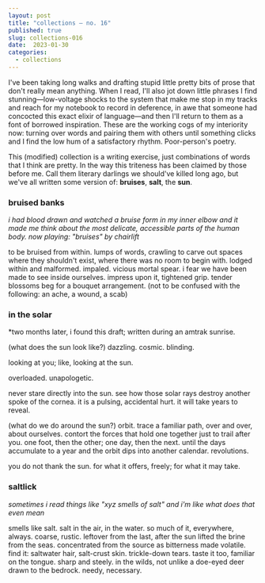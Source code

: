 ```yaml
---
layout: post
title: "collections — no. 16"
published: true
slug: collections-016
date:  2023-01-30
categories:
  - collections
---
```


I've been taking long walks and drafting stupid little pretty bits of prose that don't really mean anything. When I read, I'll also jot down little phrases I find stunning—low-voltage shocks to the system that make me stop in my tracks and reach for my notebook to record in deference, in awe that someone had concocted this exact elixir of language—and then I'll return to them as a font of borrowed inspiration. These are the working cogs of my interiority now: turning over words and pairing them with others until something clicks and I find the low hum of a satisfactory rhythm. Poor-person's poetry.

This (modified) collection is a writing exercise, just combinations of words that I think are pretty. In the way this triteness has been claimed by those before me. Call them literary darlings we should've killed long ago, but we've all written some version of: **bruises**, **salt**, the **sun**. 

<!--more-->

### **bruised** **banks**
*i had blood drawn and watched a bruise form in my inner elbow and it made me think about the most delicate, accessible parts of the human body. now playing: "bruises" by chairlift*

to be bruised from within. lumps of words, crawling to carve out spaces where they shouldn't exist, where there was no room to begin with. lodged within and malformed. impaled. vicious mortal spear. i fear we have been made to see inside ourselves. impress upon it, tightened grip. tender blossoms beg for a bouquet arrangement. (not to be confused with the following: an ache, a wound, a scab)



### in the solar
*two months later, i found this draft; written during an amtrak sunrise.

(what does the sun look like?) dazzling. cosmic. blinding. 

looking at you; like, looking at the sun. 

overloaded. unapologetic. 

never stare directly into the sun. see how those solar rays destroy another spoke of the cornea. it is a pulsing, accidental hurt. it will take years to reveal. 

(what do we do around the sun?) orbit. trace a familiar path, over and over, about ourselves. contort the forces that hold one together just to trail after you. one foot, then the other; one day, then the next. until the days accumulate to a year and the orbit dips into another calendar. revolutions.

you do not thank the sun. for what it offers, freely; for what it may take.


### saltlick
*sometimes i read things like "xyz smells of salt" and i'm like what does that even mean*

smells like salt. salt in the air, in the water. so much of it, everywhere, always. coarse, rustic. leftover from the last, after the sun lifted the brine from the seas. concentrated from the source as bitterness made volatile. find it: saltwater hair, salt-crust skin. trickle-down tears. taste it too, familiar on the tongue. sharp and steely. in the wilds, not unlike a doe-eyed deer drawn to the bedrock. needy, necessary.